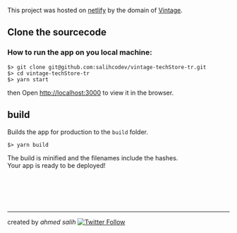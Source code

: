 
This project was hosted on [netlify](https://wwww.netlify.com) by the domain of [Vintage](https://www.vintage.netlify.com).

## Clone the sourcecode

### How to run the app on you local machine:

    $> git clone git@github.com:salihcodev/vintage-techStore-tr.git
    $> cd vintage-techStore-tr
    $> yarn start

then Open [http://localhost:3000](http://localhost:3000) to view it in the browser.


## build

Builds the app for production to the `build` folder.<br />

    $> yarn build

The build is minified and the filenames include the hashes.<br />
Your app is ready to be deployed!




<br />
<br />
<br />
<br />

------------
created by *ahmed salih*
[![Twitter Follow](https://img.shields.io/twitter/follow/salihcodev?style=social)](https://twitter.com/salihcodev)